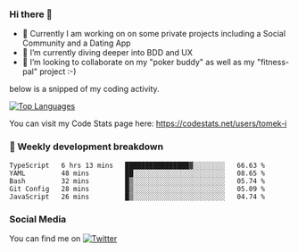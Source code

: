 ### Hi there 👋


- 🔭 Currently I am working on on some private projects including a Social Community and a Dating App
- 🌱 I’m currently diving deeper into BDD and UX
- 👯 I’m looking to collaborate on my "poker buddy" as well as my "fitness-pal" project :-)

below is a snipped of my coding activity.
<!--
**tomek-i/tomek-i** is a ✨ _special_ ✨ repository because its `README.md` (this file) appears on your GitHub profile.

Here are some ideas to get you started:

- 🔭 I’m currently working on ...
- 🌱 I’m currently learning ...
- 👯 I’m looking to collaborate on ...
- 🤔 I’m looking for help with ...
- 💬 Ask me about ...
- 📫 How to reach me: ...
- 😄 Pronouns: ...
- ⚡ Fun fact: ...
-->
[![Top Languages](https://github-readme-stats.vercel.app/api/top-langs/?username=tomek-i&layout=compact)](https://github.com/tomek-i)

You can visit my Code Stats page here: https://codestats.net/users/tomek-i

### 💬 Weekly development breakdown
<!--START_SECTION:waka-->
```text
TypeScript   6 hrs 13 mins   ████████████████▓░░░░░░░░   66.63 % 
YAML         48 mins         ██░░░░░░░░░░░░░░░░░░░░░░░   08.65 % 
Bash         32 mins         █▒░░░░░░░░░░░░░░░░░░░░░░░   05.74 % 
Git Config   28 mins         █▒░░░░░░░░░░░░░░░░░░░░░░░   05.09 % 
JavaScript   26 mins         █▒░░░░░░░░░░░░░░░░░░░░░░░   04.74 % 
```
<!--END_SECTION:waka-->

<!-- Actual text -->

### Social Media
You can find me on [![Twitter][1.2]][1]

<!-- Icons -->

[1.2]: http://i.imgur.com/wWzX9uB.png 


<!-- Links to your social media accounts -->

[1]: https://twitter.com/tomek_i

